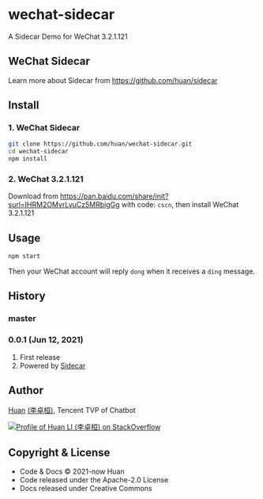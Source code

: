 # wechat-sidecar

A Sidecar Demo for WeChat 3.2.1.121

## WeChat Sidecar

Learn more about Sidecar from <https://github.com/huan/sidecar>

## Install

### 1. WeChat Sidecar

```sh
git clone https://github.com/huan/wechat-sidecar.git
cd wechat-sidecar
npm install
```

### 2. WeChat 3.2.1.121

Download from <https://pan.baidu.com/share/init?surl=IHRM2OMvrLyuCz5MRbigGg> with code: `cscn`, then install WeChat 3.2.1.121

## Usage

```sh
npm start
```

Then your WeChat account will reply `dong` when it receives a `ding` message.

## History

### master

### 0.0.1 (Jun 12, 2021)

1. First release
1. Powered by [Sidecar](https://github.com/huan/sidecar)

## Author

[Huan](https://github.com/huan) [(李卓桓)](http://linkedin.com/in/zixia), Tencent TVP of Chatbot

[![Profile of Huan LI (李卓桓) on StackOverflow](https://stackoverflow.com/users/flair/1123955.png)](https://stackoverflow.com/users/1123955/huan)

## Copyright & License

- Code & Docs © 2021-now Huan
- Code released under the Apache-2.0 License
- Docs released under Creative Commons
